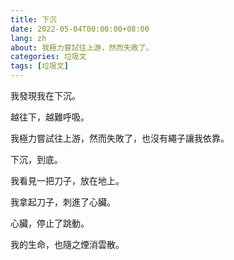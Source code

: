 ```yaml
---
title: 下沉
date: 2022-05-04T00:00:00+08:00
lang: zh
about: 我極力嘗試往上游，然而失敗了。
categories: 垃圾文
tags: [垃圾文]
---
```

我發現我在下沉。

越往下，越難呼吸。

我極力嘗試往上游，然而失敗了，也沒有繩子讓我依靠。

下沉，到底。

我看見一把刀子，放在地上。

我拿起刀子，刺進了心臟。

心臟，停止了跳動。

我的生命，也隨之煙消雲散。
